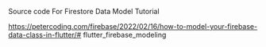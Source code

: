 
Source code For Firestore Data Model Tutorial

https://petercoding.com/firebase/2022/02/16/how-to-model-your-firebase-data-class-in-flutter/# flutter_firebase_modeling
